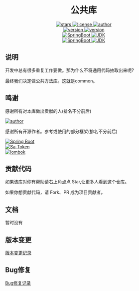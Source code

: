 <h1 align="center">公共库</h1>

<p align="center">
    <a target="_blank" href="https://github.com/datachina/common">
        <img alt="stars" src="https://img.shields.io/github/stars/datachina/common?style=social"/>
    </a>
    <a target="_blank" href="https://opensource.org/licenses/MIT">
        <img alt="license" src="https://img.shields.io/github/license/datachina/common">
    </a>
    <a target="_blank" href="https://github.com/jidaojiuyou">
        <img alt="author" src="https://img.shields.io/badge/author-jidaojiuyou-ff3366.svg"/>
    </a><br>
    <a target="_blank" href="https://repo1.maven.org/maven2/io/github/datachina/">
        <img alt="version" src="https://img.shields.io/maven-central/v/io.github.datachina/common"/>
    </a>
    <a target="_blank" href="https://jitpack.io/#datachina/common">
        <img alt="version" src="https://jitpack.io/v/datachina/common.svg"/>
    </a><br>
    <a target="_blank" href="https://www.oracle.com/technetwork/java/javase/downloads/index.html">
        <img alt="SpringBoot" src="https://img.shields.io/badge/Spring Boot-2.7.13-ff3300.svg"/>
    </a>
    <a target="_blank" href="https://www.oracle.com/technetwork/java/javase/downloads/index.html">
        <img alt="JDK" src="https://img.shields.io/badge/JDK-8+-ff3300.svg"/>
    </a><br>
    <a target="_blank" href="https://www.oracle.com/technetwork/java/javase/downloads/index.html">
        <img alt="SpringBoot" src="https://img.shields.io/badge/Spring Boot-3.1.1-00ff00.svg"/>
    </a>
    <a target="_blank" href="https://www.oracle.com/technetwork/java/javase/downloads/index.html">
        <img alt="JDK" src="https://img.shields.io/badge/JDK-17+-00ff00.svg"/>
    </a>
</p>

## 说明

开发中总有很多重复工作要做。那为什么不将通用代码抽取出来呢?

最终我们决定做公共方法库。这就是common。

## 鸣谢

感谢所有对本库做出贡献的人(排名不分前后)

<p>
    <a target="_blank" href="https://github.com/jidaojiuyou">
        <img alt="author" src="https://img.shields.io/badge/author-jidaojiuyou-ff3366.svg"/>
    </a>
</p>

感谢所有开源作者。参考或使用的部分框架(排名不分前后)

<p>
    <a target="_blank" href="https://github.com/spring-projects/spring-boot">
        <img alt="Spring Boot" src="https://img.shields.io/badge/Framework-Spring Boot-green.svg"/>
    </a> 
    <br>
    <a target="_blank" href="https://gitee.com/dromara/sa-token">
        <img alt="Sa-Token" src="https://img.shields.io/badge/Library-Sa Token-green.svg"/>
    </a>
    <br>
    <a target="_blank" href="https://github.com/projectlombok/lombok">
        <img alt="lombok" src="https://img.shields.io/badge/Library-lombok-green.svg"/>
    </a>
    <br>
</p>

## 贡献代码

如果该库对你有帮助请右上角点点 Star,让更多人看到这个仓库。

如果你想贡献代码，请 Fork、PR 成为项目贡献者。

## 文档

暂时没有

## 版本变更

[版本变更记录](./CHANGELOG.md)

## Bug修复

[Bug修复记录](./BUGFIX.md)